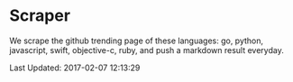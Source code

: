 # Scraper

We scrape the github trending page of these languages: go, python, javascript, swift, objective-c, ruby, and push a markdown result everyday.

Last Updated: 2017-02-07 12:13:29